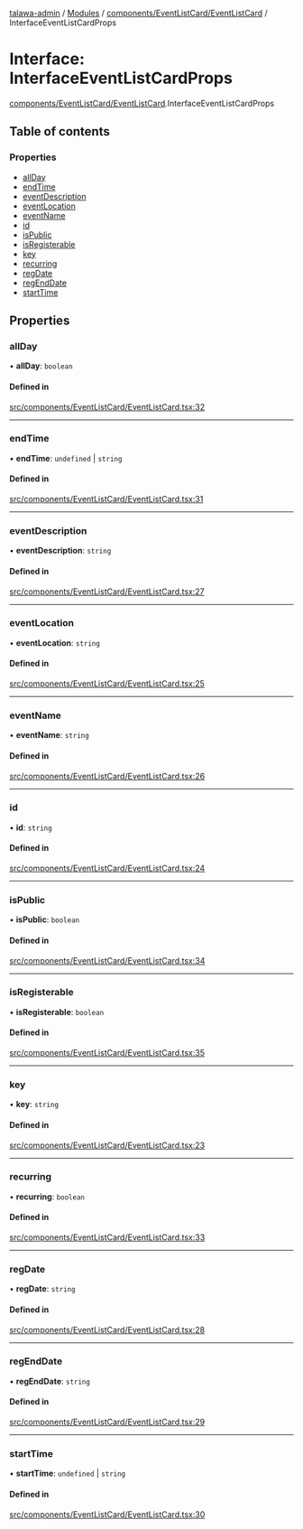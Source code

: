 [talawa-admin](../README.md) / [Modules](../modules.md) / [components/EventListCard/EventListCard](../modules/components_EventListCard_EventListCard.md) / InterfaceEventListCardProps

# Interface: InterfaceEventListCardProps

[components/EventListCard/EventListCard](../modules/components_EventListCard_EventListCard.md).InterfaceEventListCardProps

## Table of contents

### Properties

- [allDay](components_EventListCard_EventListCard.InterfaceEventListCardProps.md#allday)
- [endTime](components_EventListCard_EventListCard.InterfaceEventListCardProps.md#endtime)
- [eventDescription](components_EventListCard_EventListCard.InterfaceEventListCardProps.md#eventdescription)
- [eventLocation](components_EventListCard_EventListCard.InterfaceEventListCardProps.md#eventlocation)
- [eventName](components_EventListCard_EventListCard.InterfaceEventListCardProps.md#eventname)
- [id](components_EventListCard_EventListCard.InterfaceEventListCardProps.md#id)
- [isPublic](components_EventListCard_EventListCard.InterfaceEventListCardProps.md#ispublic)
- [isRegisterable](components_EventListCard_EventListCard.InterfaceEventListCardProps.md#isregisterable)
- [key](components_EventListCard_EventListCard.InterfaceEventListCardProps.md#key)
- [recurring](components_EventListCard_EventListCard.InterfaceEventListCardProps.md#recurring)
- [regDate](components_EventListCard_EventListCard.InterfaceEventListCardProps.md#regdate)
- [regEndDate](components_EventListCard_EventListCard.InterfaceEventListCardProps.md#regenddate)
- [startTime](components_EventListCard_EventListCard.InterfaceEventListCardProps.md#starttime)

## Properties

### allDay

• **allDay**: `boolean`

#### Defined in

[src/components/EventListCard/EventListCard.tsx:32](https://github.com/AmitSharma512/talawa-admin/blob/2da9090/src/components/EventListCard/EventListCard.tsx#L32)

___

### endTime

• **endTime**: `undefined` \| `string`

#### Defined in

[src/components/EventListCard/EventListCard.tsx:31](https://github.com/AmitSharma512/talawa-admin/blob/2da9090/src/components/EventListCard/EventListCard.tsx#L31)

___

### eventDescription

• **eventDescription**: `string`

#### Defined in

[src/components/EventListCard/EventListCard.tsx:27](https://github.com/AmitSharma512/talawa-admin/blob/2da9090/src/components/EventListCard/EventListCard.tsx#L27)

___

### eventLocation

• **eventLocation**: `string`

#### Defined in

[src/components/EventListCard/EventListCard.tsx:25](https://github.com/AmitSharma512/talawa-admin/blob/2da9090/src/components/EventListCard/EventListCard.tsx#L25)

___

### eventName

• **eventName**: `string`

#### Defined in

[src/components/EventListCard/EventListCard.tsx:26](https://github.com/AmitSharma512/talawa-admin/blob/2da9090/src/components/EventListCard/EventListCard.tsx#L26)

___

### id

• **id**: `string`

#### Defined in

[src/components/EventListCard/EventListCard.tsx:24](https://github.com/AmitSharma512/talawa-admin/blob/2da9090/src/components/EventListCard/EventListCard.tsx#L24)

___

### isPublic

• **isPublic**: `boolean`

#### Defined in

[src/components/EventListCard/EventListCard.tsx:34](https://github.com/AmitSharma512/talawa-admin/blob/2da9090/src/components/EventListCard/EventListCard.tsx#L34)

___

### isRegisterable

• **isRegisterable**: `boolean`

#### Defined in

[src/components/EventListCard/EventListCard.tsx:35](https://github.com/AmitSharma512/talawa-admin/blob/2da9090/src/components/EventListCard/EventListCard.tsx#L35)

___

### key

• **key**: `string`

#### Defined in

[src/components/EventListCard/EventListCard.tsx:23](https://github.com/AmitSharma512/talawa-admin/blob/2da9090/src/components/EventListCard/EventListCard.tsx#L23)

___

### recurring

• **recurring**: `boolean`

#### Defined in

[src/components/EventListCard/EventListCard.tsx:33](https://github.com/AmitSharma512/talawa-admin/blob/2da9090/src/components/EventListCard/EventListCard.tsx#L33)

___

### regDate

• **regDate**: `string`

#### Defined in

[src/components/EventListCard/EventListCard.tsx:28](https://github.com/AmitSharma512/talawa-admin/blob/2da9090/src/components/EventListCard/EventListCard.tsx#L28)

___

### regEndDate

• **regEndDate**: `string`

#### Defined in

[src/components/EventListCard/EventListCard.tsx:29](https://github.com/AmitSharma512/talawa-admin/blob/2da9090/src/components/EventListCard/EventListCard.tsx#L29)

___

### startTime

• **startTime**: `undefined` \| `string`

#### Defined in

[src/components/EventListCard/EventListCard.tsx:30](https://github.com/AmitSharma512/talawa-admin/blob/2da9090/src/components/EventListCard/EventListCard.tsx#L30)
